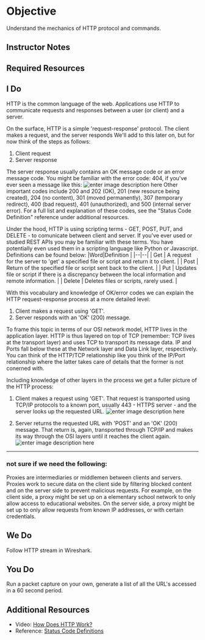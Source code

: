 # Objective
Understand the mechanics of HTTP protocol and commands.
## Instructor Notes


## Required Resources


## I Do
HTTP is the common language of the web. Applications use HTTP to communicate requests and responses between a user (or client) and a server.

On the surface, HTTP is a simple 'request-response' protocol. The client makes a request, and the server responds We'll add to this later on, but for now think of the steps as follows: 
1. Client request
2. Server response

The server response usually contains an OK message code or an error message code. You might be familiar with the error code: 404, if you've ever seen a message like this: 
![enter image description here](https://lh3.googleusercontent.com/hw7DDpu_ZwSxFNIWDQHGUaIV-2ZAtc-I6hLpnsKyV9qtZsPbAoW5VJuJZ_8zOIUZmSRsQNyvwXj-)
Other important codes include 200 and 202 (OK), 201 (new resource being created), 204 (no content), 301 (moved permanently), 307 (temporary redirect), 400 (bad request), 401 (unauthorized), and 500 (internal server error). For a full list and explanation of these codes, see the "Status Code Definition" reference under additional resources. 

Under the hood, HTTP is using scripting terms - GET, POST, PUT, and DELETE - to comunicate between client and server. If you've ever used or studied REST APIs you may  be familiar with these terms. You have potentially even used them in a scripting language like Python or Javascript. Definitions can be found below: 
|Word|Definition  |
|--|--|
| Get | A request for the server to 'get' a specified file or script and return it to client.   |
| Post | Return of the specified file or script sent back to the client.  |
| Put | Updates file or script if there is a discrepancy between the local information and remote information.  |
| Delete | Deletes files or scripts, rarely used. |

With this vocabulary and knowledge of OK/error codes we can explain the HTTP request-response process at a more detailed level:   
1. Client makes a request using 'GET'. 
2. Server responds with an 'OK' (200) message. 

 To frame this topic in terms of our OSI network model, HTTP lives in the application layer. HTTP is thus layered on top of TCP (remember: TCP lives at the transport layer) and uses TCP to transport its message data. IP and Ports fall below these at the Network layer and Data Link layer, respectively. You can think of the HTTP/TCP relationship like you think of the IP/Port relationship where the latter takes care of details that the former is not conerned with. 

Including knowledge of other layers in the process we get a fuller picture of the HTTP process: 

1. Client makes a request using 'GET'.  That request is transported using TCP/IP protocols to a known port, usually 443 - HTTPS server - and the server looks up the requested URL.
![enter image description here](https://lh3.googleusercontent.com/4SuF0TSYAWp4lF6p3dA6m_UV7otb0C42gmgWWd5ftpQV-3l8i05wmYqhEX5CeHiW__H_s_UfPTQ-)

2. Server returns the requested URL with 'POST' and an 'OK' (200) message. That return is, again, transported through TCP/IP and makes its way through the OSI layers until it reaches the client again. 
![enter image description here](https://lh3.googleusercontent.com/aiVXI9y8RX3y1DBkOwlP9wdUvWzQ4K5x4ktpklnv9bTeNYFDM2LWtA1TU3d48aBGoGSy4KEU2kLK)


---

### not sure if we need the following: 
Proxies are intermediaries or middlemen between clients and servers. Proxies work to secure data on the client side by filtering blocked content and on the server side to prevent malicious requests. For example, on the client side, a proxy might be set up on a elementary school network to only allow access to educational websites. On the server side, a proxy might be set up to only allow requests from known IP addresses, or with certain credentials. 




## We Do
Follow HTTP stream in Wireshark. 

## You Do
Run a packet capture on your own, generate a list of all the URL's accessed in a 60 second period. 



## Additional Resources
- Video: [How Does HTTP Work? ](https://www.youtube.com/watch?v=M_oTNuVNkms)
- Reference: [Status Code Definitions](https://www.w3.org/Protocols/rfc2616/rfc2616-sec10.html)
<!--stackedit_data:
eyJoaXN0b3J5IjpbLTk3MjU1MjM1NiwtMjAzMDY2NDk1LC0xND
IxMzI2MTEwLC0xMjk1MjA5NjIsMTc4MzkzMjc4OSwtNTQzMzE2
NDY3LC0xNjYwMjI5NjI5XX0=
-->